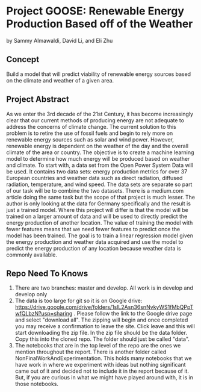 # Project GOOSE: Renewable Energy Production Based off of the Weather
by Sammy Almawaldi, David Li, and Eli Zhu

## Concept
Build a model that will predict viability of renewable energy sources based on the climate and weather of a given area. 

## Project Abstract
As we enter the 3rd decade of the 21st Century, it has become increasingly clear that our current methods of producing energy are not adequate to address the concerns of climate change. The current solution to this problem is to retire the use of fossil fuels and begin to rely more on renewable energy sources such as solar and wind power. However, renewable energy is dependent on the weather of the day and the overall climate of the area or country. The objective is to create a machine learning model to determine how much energy will be produced based on weather and climate.
To start with, a data set from the Open Power System Data will be used. It contains two data sets: energy production metrics for over 37 European countries and weather data such as direct radiation, diffused radiation, temperature, and wind speed. The data sets are separate so part of our task will be to combine the two datasets.
There is a medium.com article doing the same task but the scope of that project is much lesser. The author is only looking at the data for Germany specifically and the result is just a trained model. Where this project will differ is that the model will be trained on a larger amount of data and will be used to directly predict the energy production of another location. The value of training the model with fewer features means that we need fewer features to predict once the model has been trained. The goal is to train a linear regression model given the energy production and weather data acquired and use the model to predict the energy production of any location because weather data is commonly available.

## Repo Need To Knows
1. There are two branches: master and develop. All work is in develop and develop only
2. The data is too large for git so it is on Google drive: https://drive.google.com/drive/folders/1slL2Asn36snNvkyWS1fMbQPpTwfQLbzN?usp=sharing . Please follow the link to the Google drive page and select "download all". The zipping will begin and once completed you may receive a confirmation to leave the site. Click leave and this will start downloading the zip file. In the zip file should be the data folder. Copy this into the cloned repo. The folder should just be called "data".
3. The notebooks that are in the top level of the repo are the ones we mention throughout the report. There is another folder called NonFinalWorkAndExperimentation. This holds many notebooks that we have work in where we experiment with ideas but nothing significant came out of it and decided not to include it in the report because of it. But, if you are curious in what we might have played around with, it is in those notebooks.
